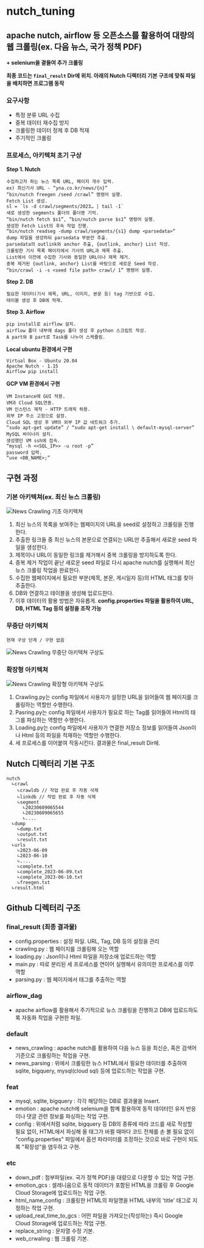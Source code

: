 # nutch_tuning
## apache nutch, airflow 등 오픈소스를 활용하여 대량의 웹 크롤링(ex. 다음 뉴스, 국가 정책 PDF)
**+ selenium을 곁들여 추가 크롤링**

**최종 코드는 `final_result` Dir에 위치. 아래의 Nutch 디렉터리 기본 구조에 맞춰 파일을 배치하면 프로그램 동작**

### 요구사항
- 특정 분류 URL 수집
- 중복 데이터 재수집 방지
- 크롤링한 데이터 정제 후 DB 적재
- 주기적인 크롤링

### 프로세스, 아키텍쳐 초기 구상
**Step 1. Nutch**
```
수집하고자 하는 뉴스 목록 URL, 페이지 개수 입력.
ex) 최신기사 URL - “yna.co.kr/news/{n}”
“bin/nutch freegen /seed /crawl” 명령어 실행.
Fetch List 생성.
sl = `ls -d crawl/segments/2023… | tail -1`
새로 생성한 segments 폴더의 폴더명 기억.
“bin/nutch fetch $s1”, “bin/nutch parse $s1” 명령어 실행.
생성한 Fetch List의 후속 작업 진행.
“bin/nutch readseg -dump crawl/segments/{s1} dump <parsedata>“
dump 파일을 생성하되 parsedata 부분만 추출.
parsedata의 outlink와 anchor 추출, {outlink, anchor} List 작성.
크롤링한 기사 목록 페이지에서 기사의 URL과 제목 추출.
List에서 이전에 수집한 기사와 동일한 URL이나 제목 제거.
중복 제거된 {outlink, anchor} List를 바탕으로 새로운 Seed 작성.
“bin/crawl -i -s <seed file path> crawl/ 1” 명령어 실행.
```
**Step 2. DB**
```
필요한 데이터(기사 제목, URL, 이미지, 본문 등) tag 기반으로 수집.
테이블 생성 후 DB에 적재.
```
**Step 3. Airflow**
```
pip install로 airflow 설치.
airflow 폴더 내부에 dags 폴더 생성 후 python 스크립트 작성.
A part와 B part로 Task를 나누어 스케쥴링.
```

**Local ubuntu 환경에서 구현**
```
Virtual Box - Ubuntu 20.04
Apache Nutch - 1.15
Airflow pip install
```

**GCP VM 환경에서 구현**
```
VM Instance에 GUI 적용.
VM과 Cloud SQL연동.
VM 인스턴스 제작 - HTTP 트래픽 허용.
외부 IP 주소 고정으로 설정.
Cloud SQL 생성 후 VM의 외부 IP 값 네트워크 추가.
“sudo apt-get update” / “sudo apt-get install \ default-mysql-server”
MySQL 바이너리 설치.
생성했던 VM ssh에 접속.
“mysql -h <<SQL_IP>> -u root -p”
password 입력.
“use <DB_NAME>;”
```

## 구현 과정
### 기본 아키텍쳐(ex. 최신 뉴스 크롤링)
![News Crawling 기초 아키텍쳐](https://github.com/21latte1007/nutch_tuning/assets/136875503/f9e977f5-6721-401a-a62b-1b5d9d6a2dc7)
1. 최신 뉴스의 목록을 보여주는 웹페이지의 URL을 seed로 설정하고 크롤링을 진행한다.
2. 추출한 링크들 중 최신 뉴스의 본문으로 연결되는 URL만 추출해서 새로운 seed 파일을 생성한다.
3. 제목이나 URL이 동일한 링크를 제거해서 중복 크롤링을 방지하도록 한다.
4. 중복 제거 작업이 끝난 새로운 seed 파일로 다시 apache nutch를 실행해서 최신 뉴스 크롤링 작업을 완료한다.
5. 수집한 웹페이지에서 필요한 부분(제목, 본문, 게시일자 등)의 HTML 태그를 찾아 추출한다.
6. DB와 연결하고 테이블을 생성해 업로드한다.
7. 이후 데이터의 활용 방법은 자유롭게.
**config.properties 파일을 활용하여 URL, DB, HTML Tag 등의 설정을 조작 가능**

### 무중단 아키텍쳐
`현재 구상 단계 / 구현 없음`

![News Crawling 무중단 아키텍쳐 구상도](https://github.com/21latte1007/nutch_tuning/assets/136875503/8506e228-6acc-4bdf-9288-bb75f61b2d56)

### 확장형 아키텍쳐
![News Crawling 확장형 아키텍쳐 구상도](https://github.com/21latte1007/nutch_tuning/assets/136875503/48125772-d265-49f8-b5e4-95a52cd5498c)
1. Crawling.py는 config 파일에서 사용자가 설정한 URL을 읽어들여 웹 페이지를 크롤링하는 역할만 수행한다.
2. Pasring.py는 config 파일에서 사용자가 필요로 하는 Tag를 읽어들여 Html의 태그를 파싱하는 역할만 수행한다.
3. Loading.py는 config 파일에서 사용자가 연결한 저장소 정보를 읽어들여 Json이나 Html 등의 파일을 적재하는 역할만 수행한다.
4. 세 프로세스를 이어붙여 작동시킨다. 결과물은 final_result Dir에.

## Nutch 디렉터리 기본 구조
```
nutch
  ∟crawl
    ∟crawldb // 작업 완료 후 자동 삭제
    ∟linkdb // 작업 완료 후 자동 삭제
    ∟segment
      ∟20230609065544
      ∟20230609065655
      ∟....
  ∟dump
    ∟dump.txt
    ∟output.txt
    ∟result.txt
  ∟urls
    ∟2023-06-09
    ∟2023-06-10
    ∟....
    ∟complete.txt
    ∟complete_2023-06-09.txt
    ∟complete_2023-06-10.txt
    ∟freegen.txt
  ∟result.html
```

## Github 디렉터리 구조
### final_result (최종 결과물)
- config.properties : 설정 파일. URL, Tag, DB 등의 설정을 관리
- crawling.py : 웹 페이지를 크롤링해 오는 역할
- loading.py : Json이나 Html 파일을 저장소에 업로드하는 역할
- main.py : 따로 분리된 세 프로세스를 연이어 실행해서 유의미한 프로세스를 이루 역할
- parsing.py : 웹 페이지에서 태그를 추출하는 역할

### airflow_dag
- apache airflow를 활용해서 주기적으로 뉴스 크롤링을 진행하고 DB에 업로드하도록 자동화 작업을 구현한 파일.

### default
- news_crawling : apache nutch를 활용하여 다음 뉴스 등을 최신순, 혹은 검색어 기준으로 크롤링하는 작업을 구현.
- news_parsing : 위에서 크롤링한 뉴스 HTML에서 필요한 데이터를 추출하여 sqlite, bigquery, mysql(cloud sql) 등에 업로드하는 작업을 구현.

### feat
- mysql, sqlite, bigquery : 각각 해당하는 DB로 결과물을 Insert.
- emotion : apache nutch에 selenium을 함꼐 활용하여 동적 데이터인 유저 반응이나 댓글 관련 정보를 파싱하는 작업 구현.
- config : 위에서처럼 sqlite, bigquery 등 DB의 종류에 따라 코드를 새로 작성할 필요 없이, HTML에서 파싱해 올 태그가 바뀔 때마다 코드 전체를 손 볼 필요 없이 "config.properties" 파일에서 옵션 파라미터를 조정하는 것으로 바로 구현이 되도록 "확장성"을 염두하고 구현.

### etc
- down_pdf : 첨부파일(ex. 국가 정책 PDF)을 대량으로 다운할 수 있는 작업 구현.
- emotion_gcs : 셀레니움으로 동적 데이터가 포함된 HTML을 크롤링 후 Google Cloud Storage에 업로드하는 작업 구현.
- html_name_config : 크롤링한 HTML의 파일명을 HTML 내부의 'title' 태그로 지정하는 작업 구현.
- upload_real_time_to_gcs : 어떤 파일을 가져오는(작성하는) 즉시 Google Cloud Storage에 업로드하는 작업 구현.
- replace_string : 문자열 수정 기본.
- web_crwaling : 웹 크롤링 기본.

